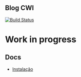 Blog CWI
--------

[![Build Status](https://api.travis-ci.org/CWISoftware/blog.svg?branch=gh-pages)](https://travis-ci.org/CWISoftware/blog)

# Work in progress

## Docs

- [Instalação](/docs/installation.md)

